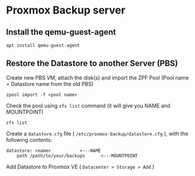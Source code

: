 # Proxmox Backup server  
  
## Install the qemu-guest-agent
```
apt install qemu-guest-agent
```  
  
## Restore the Datastore to another Server (PBS)

Create new PBS VM, attach the disk(s) and import the ZPF Pool (Pool name = Datastore name from the old PBS)
```
zpool import -f <pool name>
```  
  
Check the pool using `zfs list` command (it will give you NAME and MOUNTPOINT)
```
zfs list
```  
  
Create a `datastore.cfg` file ( `/etc/proxmox-backup/datastore.cfg` ), with the following contents:
```
datastore: <name>			<---NAME
    path /path/to/your/backups		<---MOUNTPOINT
```

Add Datastore to Proxmox VE ( `Datacenter > Storage > Add` )  
